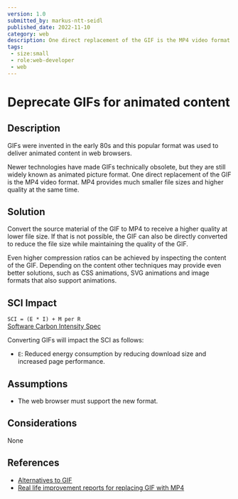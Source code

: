 ```yaml
---
version: 1.0
submitted_by: markus-ntt-seidl
published_date: 2022-11-10
category: web
description: One direct replacement of the GIF is the MP4 video format which provides much smaller file sizes and higher quality at the same time.
tags:
 - size:small
 - role:web-developer
 - web
---
```


# Deprecate GIFs for animated content

## Description

GIFs were invented in the early 80s and this popular format was used to deliver animated content in web browsers.

Newer technologies have made GIFs technically obsolete, but they are still widely known as animated picture format. One direct replacement of the GIF is the MP4 video format. MP4 provides much smaller file sizes and higher quality at the same time.

## Solution

Convert the source material of the GIF to MP4 to receive a higher quality at lower file size. If that is not possible, the GIF can also be directly converted to reduce the file size while maintaining the quality of the GIF.

Even higher compression ratios can be achieved by inspecting the content of the GIF. Depending on the content other techniques may provide even better solutions, such as CSS animations, SVG animations and image formats that also support animations.

## SCI Impact

`SCI = (E * I) + M per R`  
[Software Carbon Intensity Spec](https://grnsft.org/sci)

Converting GIFs will impact the SCI as follows:

- `E`: Reduced energy consumption by reducing download size and increased page performance.

## Assumptions
- The web browser must support the new format.


## Considerations
None

## References

- [Alternatives to GIF](https://en.wikipedia.org/wiki/GIF#Alternatives)
- [Real life improvement reports for replacing GIF with MP4](https://en.wikipedia.org/wiki/GIF#Uses)
